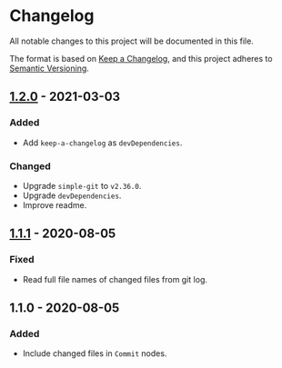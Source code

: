 # Changelog

All notable changes to this project will be documented in this file.

The format is based on [Keep a Changelog](https://keepachangelog.com/en/1.0.0/),
and this project adheres to [Semantic Versioning](https://semver.org/spec/v2.0.0.html).

## [1.2.0] - 2021-03-03
### Added
- Add `keep-a-changelog` as `devDependencies`.

### Changed
- Upgrade `simple-git` to `v2.36.0`.
- Upgrade `devDependencies`.
- Improve readme.

## [1.1.1] - 2020-08-05
### Fixed
- Read full file names of changed files from git log.

## 1.1.0 - 2020-08-05
### Added
- Include changed files in `Commit` nodes.

[1.2.0]: https://github.com/gatsbyjs/gatsby-starter-default/compare/v1.1.1...v1.2.0
[1.1.1]: https://github.com/gatsbyjs/gatsby-starter-default/compare/v1.1.0...v1.1.1
